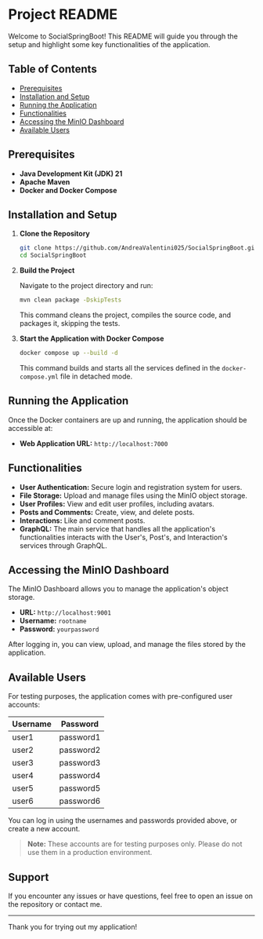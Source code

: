 # Project README

Welcome to SocialSpringBoot! This README will guide you through the setup and highlight some key functionalities of the application.

## Table of Contents

- [Prerequisites](#prerequisites)
- [Installation and Setup](#installation-and-setup)
- [Running the Application](#running-the-application)
- [Functionalities](#functionalities)
- [Accessing the MinIO Dashboard](#accessing-the-minio-dashboard)
- [Available Users](#available-users)

## Prerequisites

- **Java Development Kit (JDK) 21**
- **Apache Maven**
- **Docker and Docker Compose**

## Installation and Setup

1. **Clone the Repository**

   ```bash
   git clone https://github.com/AndreaValentini025/SocialSpringBoot.git
   cd SocialSpringBoot
   ```

2. **Build the Project**

   Navigate to the project directory and run:

   ```bash
   mvn clean package -DskipTests
   ```

   This command cleans the project, compiles the source code, and packages it, skipping the tests.

3. **Start the Application with Docker Compose**

   ```bash
   docker compose up --build -d
   ```

   This command builds and starts all the services defined in the `docker-compose.yml` file in detached mode.

## Running the Application

Once the Docker containers are up and running, the application should be accessible at:

- **Web Application URL:** `http://localhost:7000`

## Functionalities

- **User Authentication:** Secure login and registration system for users.
- **File Storage:** Upload and manage files using the MinIO object storage.
- **User Profiles:** View and edit user profiles, including avatars.
- **Posts and Comments:** Create, view, and delete posts.
- **Interactions:** Like and comment posts.
- **GraphQL:** The main service that handles all the application's functionalities interacts with the User's, Post's, and Interaction's services through GraphQL.

## Accessing the MinIO Dashboard

The MinIO Dashboard allows you to manage the application's object storage.

- **URL:** `http://localhost:9001`
- **Username:** `rootname`
- **Password:** `yourpassword`

After logging in, you can view, upload, and manage the files stored by the application.

## Available Users

For testing purposes, the application comes with pre-configured user accounts:

| Username | Password  |
|----------|-----------|
| user1    | password1 |
| user2    | password2 |
| user3    | password3 |
| user4    | password4 |
| user5    | password5 |
| user6    | password6 |

You can log in using the usernames and passwords provided above, or create a new account.

> **Note:** These accounts are for testing purposes only. Please do not use them in a production environment.

## Support

If you encounter any issues or have questions, feel free to open an issue on the repository or contact me.

---

Thank you for trying out my application!